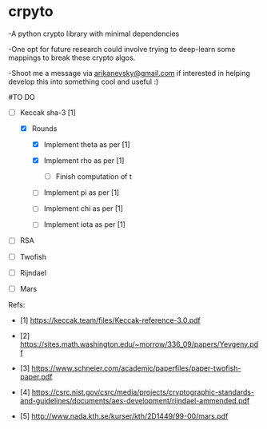 # crpyto
-A python crypto library with minimal dependencies

-One opt for future research could involve trying to deep-learn some mappings to break these crypto algos.

-Shoot me a message via arikanevsky@gmail.com if interested in helping develop this into something cool and useful :)

#TO DO
- [ ] Keccak sha-3 [1]
  
  - [X] Rounds
  
    - [X] Implement theta as per [1]
          
    - [X] Implement rho as per [1] 
          
      - [ ] Finish computation of t 
          
    - [ ] Implement pi as per [1]
          
    - [ ] Implement chi as per [1]
          
    - [ ] Implement iota as per [1]

- [ ] RSA
- [ ] Twofish
- [ ] Rijndael
- [ ] Mars

Refs:

- [1] https://keccak.team/files/Keccak-reference-3.0.pdf

- [2] https://sites.math.washington.edu/~morrow/336_09/papers/Yevgeny.pdf

- [3] https://www.schneier.com/academic/paperfiles/paper-twofish-paper.pdf

- [4] https://csrc.nist.gov/csrc/media/projects/cryptographic-standards-and-guidelines/documents/aes-development/rijndael-ammended.pdf

- [5] http://www.nada.kth.se/kurser/kth/2D1449/99-00/mars.pdf
